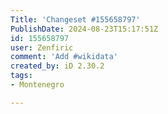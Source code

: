 ```yaml
---
Title: 'Changeset #155658797'
PublishDate: 2024-08-23T15:17:51Z
id: 155658797
user: Zenfiric
comment: 'Add #wikidata'
created_by: iD 2.30.2
tags:
- Montenegro

---
```

